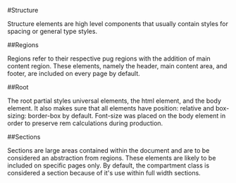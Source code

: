 #Structure

Structure elements are high level components that usually contain styles for spacing or general type styles.

##Regions

Regions refer to their respective pug regions with the addition of main content region. These elements, namely the header, main content area, and footer, are included on every page by default.

##Root

The root partial styles universal elements, the html element, and the body element. It also makes sure that all elements have position: relative and box-sizing: border-box by default. Font-size was placed on the body element in order to preserve rem calculations during production.

##Sections

Sections are large areas contained within the document and are to be considered an abstraction from regions. These elements are likely to be included on specific pages only. By default, the compartment class is considered a section because of it's use within full width sections.
